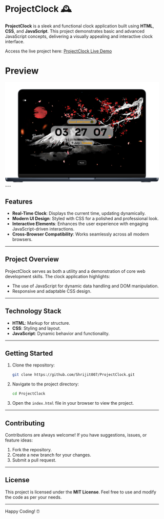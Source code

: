 
# ProjectClock 🕰️

**ProjectClock** is a sleek and functional clock application built using **HTML**, **CSS**, and **JavaScript**. This project demonstrates basic and advanced JavaScript concepts, delivering a visually appealing and interactive clock interface.  

Access the live project here: [ProjectClock Live Demo](https://shrijitraj-clock.netlify.app/)  

# Preview
<img src="https://github.com/Shrijit007/ProjectClock/blob/main/ss-front.png">
---

## Features  

- **Real-Time Clock**: Displays the current time, updating dynamically.  
- **Modern UI Design**: Styled with CSS for a polished and professional look.  
- **Interactive Elements**: Enhances the user experience with engaging JavaScript-driven interactions.  
- **Cross-Browser Compatibility**: Works seamlessly across all modern browsers.  

---

## Project Overview  

ProjectClock serves as both a utility and a demonstration of core web development skills. The clock application highlights:  
- The use of JavaScript for dynamic data handling and DOM manipulation.  
- Responsive and adaptable CSS design.  

---

## Technology Stack  

- **HTML**: Markup for structure.  
- **CSS**: Styling and layout.  
- **JavaScript**: Dynamic behavior and functionality.  

---

## Getting Started  

1. Clone the repository:  
   ```bash  
   git clone https://github.com/Shrijit007/ProjectClock.git  
   ```  

2. Navigate to the project directory:  
   ```bash  
   cd ProjectClock  
   ```  

3. Open the `index.html` file in your browser to view the project.  

---

## Contributing  

Contributions are always welcome! If you have suggestions, issues, or feature ideas:  
1. Fork the repository.  
2. Create a new branch for your changes.  
3. Submit a pull request.  

---

## License  

This project is licensed under the **MIT License**. Feel free to use and modify the code as per your needs.  

---  

Happy Coding! ⏰ 
